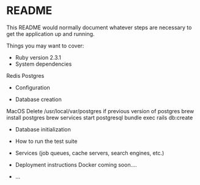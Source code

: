 # README

This README would normally document whatever steps are necessary to get the
application up and running.

Things you may want to cover:

* Ruby version
2.3.1
* System dependencies

Redis
Postgres
* Configuration

* Database creation

MacOS
Delete /usr/local/var/postgres if previous 
version of postgres
brew install postgres
brew services start postgresql
bundle exec rails db:create

* Database initialization

* How to run the test suite

* Services (job queues, cache servers, search engines, etc.)

* Deployment instructions
Docker coming soon....
* ...
